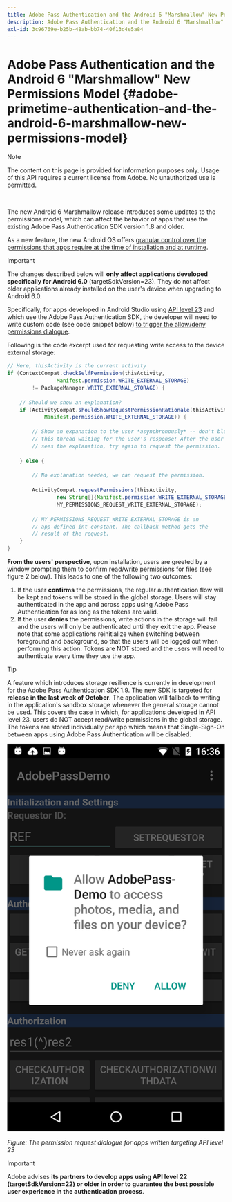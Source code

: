 ```yaml
---
title: Adobe Pass Authentication and the Android 6 "Marshmallow" New Permissions Model
description: Adobe Pass Authentication and the Android 6 "Marshmallow" New Permissions Model
exl-id: 3c96769e-b25b-48ab-bb74-40f13d4e5a84
---
```

# Adobe Pass Authentication and the Android 6 "Marshmallow" New Permissions Model {#adobe-primetime-authentication-and-the-android-6-marshmallow-new-permissions-model}

>[!NOTE]
>
>The content on this page is provided for information purposes only. Usage of this API requires a current license from Adobe. No unauthorized use is permitted.

</br>

The new Android 6 Marshmallow release introduces some updates to the permissions model, which can affect the behavior of apps that use the existing Adobe Pass Authentication SDK version 1.8 and older. 

As a new feature, the new Android OS offers [granular control over the permissions that apps require at the time of installation and at runtime](https://developer.android.com/about/versions/marshmallow/android-6.0-changes.html).

>[!IMPORTANT]
>
>The changes described below will **only affect applications developed specifically for Android 6.0** (targetSdkVersion=23). They do not affect older applications already installed on the user's device when upgrading to Android 6.0. 


Specifically, for apps developed in Android Studio using [API level 23](http://developer.android.com/sdk/api_diff/23/changes.html) and which use the Adobe Pass Authentication SDK, the developer will need to write custom code (see code snippet below) [to trigger the allow/deny permissions dialogue](https://developer.android.com/training/permissions/requesting.html). 

Following is the code excerpt used for requesting write access to the device external storage:

```java
// Here, thisActivity is the current activity
if (ContextCompat.checkSelfPermission(thisActivity,
                Manifest.permission.WRITE_EXTERNAL_STORAGE)
        != PackageManager.WRITE_EXTERNAL_STORAGE) {

    // Should we show an explanation?
    if (ActivityCompat.shouldShowRequestPermissionRationale(thisActivity,
            Manifest.permission.WRITE_EXTERNAL_STORAGE)) {

        // Show an expanation to the user *asynchronously* -- don't block
        // this thread waiting for the user's response! After the user
        // sees the explanation, try again to request the permission.

    } else {

        // No explanation needed, we can request the permission.

        ActivityCompat.requestPermissions(thisActivity,
                new String[]{Manifest.permission.WRITE_EXTERNAL_STORAGE},
                MY_PERMISSIONS_REQUEST_WRITE_EXTERNAL_STORAGE);

        // MY_PERMISSIONS_REQUEST_WRITE_EXTERNAL_STORAGE is an
        // app-defined int constant. The callback method gets the
        // result of the request.
    }
}
```




**From the users' perspective**, upon installation, users are greeted by a window prompting them to confirm read/write permissions for files (see figure 2 below). This leads to one of the following two outcomes:

1.  If the user **confirms** the permissions, the regular authentication flow will be kept and tokens will be stored in the global storage. Users will stay authenticated in the app and across apps using Adobe Pass Authentication for as long as the tokens are valid.
1.  If the user **denies** the permissions, write actions in the storage will fail and the users will only be authenticated until they exit the app. Please note that some applications reinitialize when switching between foreground and background, so that the users will be logged out when performing this action. Tokens are NOT stored and the users will need to authenticate every time they use the app. 


>[!TIP]
>
>A feature which introduces storage resilience is currently in development for the Adobe Pass Authentication SDK 1.9. The new SDK is targeted for **release in the last week of October**. The application will fallback to writing in the application's sandbox storage whenever the general storage cannot be used. This covers the case in which, for applications developed in API level 23, users do NOT accept read/write permissions in the global storage. The tokens are stored individually per app which means that Single-Sign-On between apps using Adobe Pass Authentication will be disabled.


![](../assets/android-permissions-request.png)

*Figure: The permission request dialogue for apps written targeting API level 23*

>[!IMPORTANT]
>
> Adobe advises **its partners to develop apps using API level 22 (targetSdkVersion=22) or older in order to guarantee the best possible user experience in the authentication process**.
